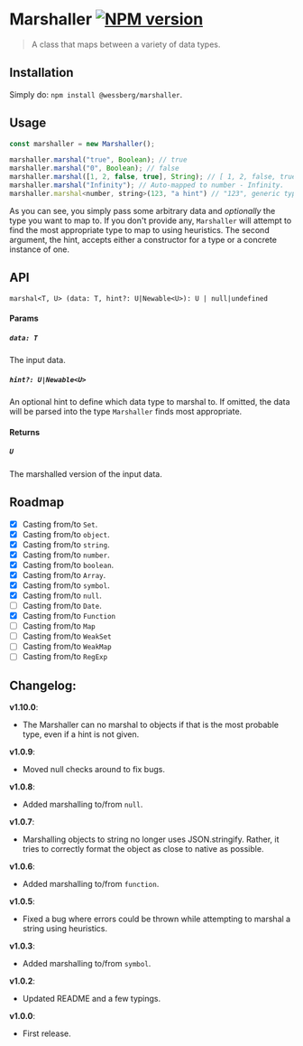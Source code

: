 # Marshaller [![NPM version][npm-image]][npm-url]
> A class that maps between a variety of data types.

## Installation
Simply do: `npm install @wessberg/marshaller`.

## Usage
```javascript
const marshaller = new Marshaller();

marshaller.marshal("true", Boolean); // true
marshaller.marshal("0", Boolean); // false
marshaller.marshal([1, 2, false, true], String); // [ 1, 2, false, true]
marshaller.marshal("Infinity"); // Auto-mapped to number - Infinity.
marshaller.marshal<number, string>(123, "a hint") // "123", generic typecasting.
```

As you can see, you simply pass some arbitrary data and *optionally* the type
you want to map to. If you don't provide any, `Marshaller` will attempt to find
the most appropriate type to map to using heuristics. The second argument, the hint,
accepts either a constructor for a type or a concrete instance of one.

## API
`marshal<T, U> (data: T, hint?: U|Newable<U>): U | null|undefined`

#### Params
##### `data: T`
The input data.

##### `hint?: U|Newable<U>`
An optional hint to define which data type to marshal to. If omitted, the data will be parsed
into the type `Marshaller` finds most appropriate.

#### Returns
##### `U`
The marshalled version of the input data.

## Roadmap
* [X] Casting from/to `Set`.
* [X] Casting from/to `object`.
* [X] Casting from/to `string`.
* [X] Casting from/to `number`.
* [X] Casting from/to `boolean`.
* [X] Casting from/to `Array`.
* [X] Casting from/to `symbol`.
* [X] Casting from/to `null`.
* [ ] Casting from/to `Date`.
* [X] Casting from/to `Function`
* [ ] Casting from/to `Map`
* [ ] Casting from/to `WeakSet`
* [ ] Casting from/to `WeakMap`
* [ ] Casting from/to `RegExp`

## Changelog:

**v1.10.0**:

- The Marshaller can no marshal to objects if that is the most probable type, even if a hint is not given.

**v1.0.9**:

- Moved null checks around to fix bugs.

**v1.0.8**:

- Added marshalling to/from `null`.

**v1.0.7**:

- Marshalling objects to string no longer uses JSON.stringify. Rather, it tries to correctly format the object as close to native as possible.

**v1.0.6**:

- Added marshalling to/from `function`.

**v1.0.5**:

- Fixed a bug where errors could be thrown while attempting to marshal a string using heuristics.

**v1.0.3**:

- Added marshalling to/from `symbol`.

**v1.0.2**:

- Updated README and a few typings.

**v1.0.0**:

- First release.

[npm-url]: https://npmjs.org/package/@wessberg/marshaller
[npm-image]: https://badge.fury.io/js/@wessberg/marshaller.svg